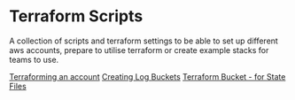 # Terraform Scripts

A collection of scripts and terraform settings to be able to set up different aws accounts, prepare to utilise terraform or create example stacks for teams to use.

[Terraforming an account](./account-network/README.md)
[Creating Log Buckets](./log-bucket/README.md)
[Terraform Bucket - for State Files](./terraform-bucket/README.md)

